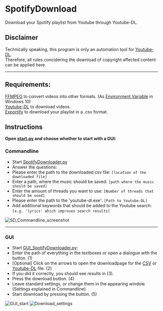 # SpotifyDownload

Download your Spotify playlist from Youtube through Youtube-DL.

## Disclaimer
Technically speaking, this program is only an automation tool for [Youtube-DL](https://youtube-dl.org/).<br />
Therefore, all rules concidering the download of copyright affected content can be applied here.
___
## Requirements:
[FFMPEG](https://ffmpeg.org/) to convert videos into other formats. (As [Environment Variable](https://windowsloop.com/add-environment-variable-in-windows-10/) in Windows 10) <br />
[Youtube-DL](https://youtube-dl.org/) to download videos. <br />
[Exportify](https://watsonbox.github.io/exportify/) to download your playlist in a .csv format. <br />

## Instructions

**Open [start.py](https://github.com/Daenges/SpotifyDownload/blob/main/src/start.py) and choose whether to start with a GUI:**

### Commandline
- Start [SpotifyDownloader.py](https://github.com/Daenges/SpotifyDownload/blob/main/src/SpotifyDownloader.py)
- Answer the questions:
- Please enter the path to the downloaded csv file: ```[location of the downloaded file]```
- Enter a path, where the music should be saved: ```[path where the music should be saved]```
- Enter the amount of threads you want to use: ```[Number of threads that should be used]```
- Please enter the path to the 'youtube-dl.exe': ```[Path to Youtube-DL]```
- Add additional keywords that should be added to the Youtube search: ```[e.g. 'lyrics' which improves search results]```

![SD_Commandline_screenshot](https://user-images.githubusercontent.com/57369924/118376340-c5685300-b5c7-11eb-9fa4-87e3c0e98385.png)

---
### GUI

- Start [GUI_SpotifyDownloader.py](https://github.com/Daenges/SpotifyDownload/blob/main/src/GUI_SpotifyDownloader.py):
- Enter the path of everything in the textboxes or open a dialogue with the button. (1)
- [Optional] Click on the arrows to open the downloadpage for the [CSV](https://watsonbox.github.io/exportify/) or [Youtube-DL](https://youtube-dl.org/) file. (2)
- If you did it correctly, you should see results in (3).
- Press the download button. (4)
- Leave standard settings, or change them in the appearing window. (Settings explained in Commandline)
- Start download by pressing the button. (5)

![GUI_start](https://user-images.githubusercontent.com/57369924/118376384-f052a700-b5c7-11eb-8a6f-8377eab960a4.png)
![Download_settings](https://user-images.githubusercontent.com/57369924/118376363-d9ac5000-b5c7-11eb-9885-e66a8ce73f34.png)
